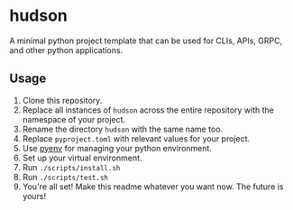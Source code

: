 # hudson

A minimal python project template that can be used for CLIs, APIs, GRPC, and other python applications.

## Usage

1. Clone this repository.
1. Replace all instances of `hudson` across the entire repository with the namespace of your project.
1. Rename the directory `hudson` with the same name too.
1. Replace `pyproject.toml` with relevant values for your project.
1. Use [pyenv](https://github.com/pyenv/pyenv) for managing your python environment.
1. Set up your virtual environment.
1. Run `./scripts/install.sh`
1. Run `./scripts/test.sh`
1. You're all set! Make this readme whatever you want now. The future is yours!
